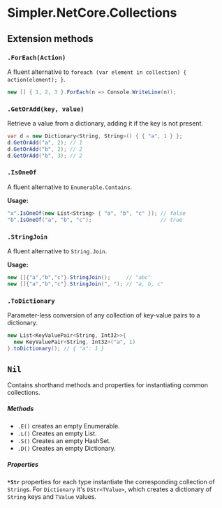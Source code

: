 # Simpler.NetCore.Collections

## Extension methods

### `.ForEach(Action)`

A fluent alternative to `foreach (var element in collection) { action(element); }`.

```cs
new [] { 1, 2, 3 }.ForEach(n => Console.WriteLine(n));
```

### `.GetOrAdd(key, value)`

Retrieve a value from a dictionary, adding it if the key is not present.

```cs
var d = new Dictionary<String, String>() { { "a", 1 } };
d.GetOrAdd("a", 2); // 1
d.GetOrAdd("b", 2); // 2
d.GetOrAdd("b", 3); // 2
```

### `.IsOneOf`

A fluent alternative to `Enumerable.Contains`.

**Usage:**

```cs
"x".IsOneOf(new List<String> { "a", "b", "c" }); // false
"b".IsOneOf("a", "b", "c");                      // true
```

### `.StringJoin`

A fluent alternative to `String.Join`.

**Usage:**

```cs
new []{"a","b","c"}.StringJoin();     // "abc"
new []{"a","b","c"}.StringJoin(", "); // "a, b, c"
```

### `.ToDictionary`

Parameter-less conversion of any collection of key-value pairs to a dictionary. 

```cs
new List<KeyValuePair<String, Int32>>{
  new KeyValuePair<String, Int32>("a", 1)
}.toDictionary(); // { "a": 1 }
```

## `Nil`

Contains shorthand methods and properties for instantiating common collections.

##### Methods

* `.E()` creates an empty Enumerable.
* `.L()` Creates an empty List.
* `.S()` Creates an empty HashSet.
* `.D()` Creates an empty Dictionary.

##### Properties

**`*Str`** properties for each type instantiate the corresponding collection of `String`s. For `Dictionary` it's `DStr<TValue>`, which creates a dictionary of `String` keys and `TValue` values.